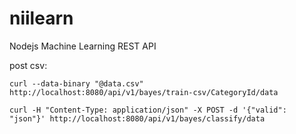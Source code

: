 # niilearn
Nodejs Machine Learning REST API

post csv:
```
curl --data-binary "@data.csv" http://localhost:8080/api/v1/bayes/train-csv/CategoryId/data
```

```
curl -H "Content-Type: application/json" -X POST -d '{"valid": "json"}' http://localhost:8080/api/v1/bayes/classify/data
```
